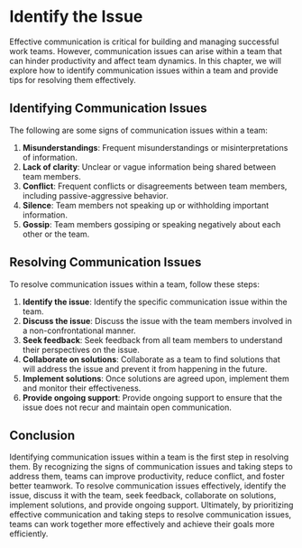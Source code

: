 # Identify the Issue

Effective communication is critical for building and managing successful work teams. However, communication issues can arise within a team that can hinder productivity and affect team dynamics. In this chapter, we will explore how to identify communication issues within a team and provide tips for resolving them effectively.

## Identifying Communication Issues

The following are some signs of communication issues within a team:

1. **Misunderstandings**: Frequent misunderstandings or misinterpretations of information.
2. **Lack of clarity**: Unclear or vague information being shared between team members.
3. **Conflict**: Frequent conflicts or disagreements between team members, including passive-aggressive behavior.
4. **Silence**: Team members not speaking up or withholding important information.
5. **Gossip**: Team members gossiping or speaking negatively about each other or the team.

## Resolving Communication Issues

To resolve communication issues within a team, follow these steps:

1. **Identify the issue**: Identify the specific communication issue within the team.
2. **Discuss the issue**: Discuss the issue with the team members involved in a non-confrontational manner.
3. **Seek feedback**: Seek feedback from all team members to understand their perspectives on the issue.
4. **Collaborate on solutions**: Collaborate as a team to find solutions that will address the issue and prevent it from happening in the future.
5. **Implement solutions**: Once solutions are agreed upon, implement them and monitor their effectiveness.
6. **Provide ongoing support**: Provide ongoing support to ensure that the issue does not recur and maintain open communication.

## Conclusion

Identifying communication issues within a team is the first step in resolving them. By recognizing the signs of communication issues and taking steps to address them, teams can improve productivity, reduce conflict, and foster better teamwork. To resolve communication issues effectively, identify the issue, discuss it with the team, seek feedback, collaborate on solutions, implement solutions, and provide ongoing support. Ultimately, by prioritizing effective communication and taking steps to resolve communication issues, teams can work together more effectively and achieve their goals more efficiently.
